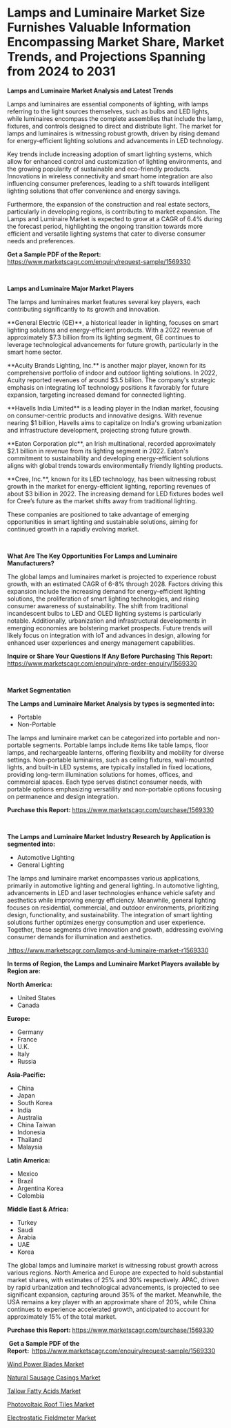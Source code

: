 <p><h1>Lamps and Luminaire Market Size Furnishes Valuable Information Encompassing Market Share, Market Trends, and Projections Spanning from 2024 to 2031</h1></p><p><strong>Lamps and Luminaire Market Analysis and Latest Trends</strong></p>
<p><p>Lamps and luminaires are essential components of lighting, with lamps referring to the light sources themselves, such as bulbs and LED lights, while luminaires encompass the complete assemblies that include the lamp, fixtures, and controls designed to direct and distribute light. The market for lamps and luminaires is witnessing robust growth, driven by rising demand for energy-efficient lighting solutions and advancements in LED technology. </p><p>Key trends include increasing adoption of smart lighting systems, which allow for enhanced control and customization of lighting environments, and the growing popularity of sustainable and eco-friendly products. Innovations in wireless connectivity and smart home integration are also influencing consumer preferences, leading to a shift towards intelligent lighting solutions that offer convenience and energy savings.</p><p>Furthermore, the expansion of the construction and real estate sectors, particularly in developing regions, is contributing to market expansion. The Lamps and Luminaire Market is expected to grow at a CAGR of 6.4% during the forecast period, highlighting the ongoing transition towards more efficient and versatile lighting systems that cater to diverse consumer needs and preferences.</p></p>
<p><strong>Get a Sample PDF of the Report:&nbsp;</strong> <a href="https://www.marketscagr.com/enquiry/request-sample/1569330?utm_campaign=1126&utm_medium=2&utm_source=Github&utm_content=ia&utm_term=19102024&utm_id=lamps-and-luminaire">https://www.marketscagr.com/enquiry/request-sample/1569330</a></p>
<p>&nbsp;</p>
<p><strong>Lamps and Luminaire Major Market Players</strong></p>
<p><p>The lamps and luminaires market features several key players, each contributing significantly to its growth and innovation. </p><p>**General Electric (GE)**, a historical leader in lighting, focuses on smart lighting solutions and energy-efficient products. With a 2022 revenue of approximately $7.3 billion from its lighting segment, GE continues to leverage technological advancements for future growth, particularly in the smart home sector.</p><p>**Acuity Brands Lighting, Inc.** is another major player, known for its comprehensive portfolio of indoor and outdoor lighting solutions. In 2022, Acuity reported revenues of around $3.5 billion. The company's strategic emphasis on integrating IoT technology positions it favorably for future expansion, targeting increased demand for connected lighting.</p><p>**Havells India Limited** is a leading player in the Indian market, focusing on consumer-centric products and innovative designs. With revenue nearing $1 billion, Havells aims to capitalize on India's growing urbanization and infrastructure development, projecting strong future growth.</p><p>**Eaton Corporation plc**, an Irish multinational, recorded approximately $2.1 billion in revenue from its lighting segment in 2022. Eaton's commitment to sustainability and developing energy-efficient solutions aligns with global trends towards environmentally friendly lighting products.</p><p>**Cree, Inc.**, known for its LED technology, has been witnessing robust growth in the market for energy-efficient lighting, reporting revenues of about $3 billion in 2022. The increasing demand for LED fixtures bodes well for Cree’s future as the market shifts away from traditional lighting.</p><p>These companies are positioned to take advantage of emerging opportunities in smart lighting and sustainable solutions, aiming for continued growth in a rapidly evolving market.</p></p>
<p>&nbsp;</p>
<p><strong>What Are The Key Opportunities For Lamps and Luminaire Manufacturers?</strong></p>
<p><p>The global lamps and luminaires market is projected to experience robust growth, with an estimated CAGR of 6-8% through 2028. Factors driving this expansion include the increasing demand for energy-efficient lighting solutions, the proliferation of smart lighting technologies, and rising consumer awareness of sustainability. The shift from traditional incandescent bulbs to LED and OLED lighting systems is particularly notable. Additionally, urbanization and infrastructural developments in emerging economies are bolstering market prospects. Future trends will likely focus on integration with IoT and advances in design, allowing for enhanced user experiences and energy management capabilities.</p></p>
<p><strong>Inquire or Share Your Questions If Any Before Purchasing This Report:</strong> <a href="https://www.marketscagr.com/enquiry/pre-order-enquiry/1569330?utm_campaign=1126&utm_medium=2&utm_source=Github&utm_content=ia&utm_term=19102024&utm_id=lamps-and-luminaire">https://www.marketscagr.com/enquiry/pre-order-enquiry/1569330</a></p>
<p>&nbsp;</p>
<p><strong>Market Segmentation</strong></p>
<p><strong>The Lamps and Luminaire Market Analysis by types is segmented into:</strong></p>
<p><ul><li>Portable</li><li>Non-Portable</li></ul></p>
<p><p>The lamps and luminaire market can be categorized into portable and non-portable segments. Portable lamps include items like table lamps, floor lamps, and rechargeable lanterns, offering flexibility and mobility for diverse settings. Non-portable luminaires, such as ceiling fixtures, wall-mounted lights, and built-in LED systems, are typically installed in fixed locations, providing long-term illumination solutions for homes, offices, and commercial spaces. Each type serves distinct consumer needs, with portable options emphasizing versatility and non-portable options focusing on permanence and design integration.</p></p>
<p><strong>Purchase this Report:&nbsp;</strong><a href="https://www.marketscagr.com/purchase/1569330?utm_campaign=1126&utm_medium=2&utm_source=Github&utm_content=ia&utm_term=19102024&utm_id=lamps-and-luminaire">https://www.marketscagr.com/purchase/1569330</a></p>
<p>&nbsp;</p>
<p><strong>The Lamps and Luminaire Market Industry Research by Application is segmented into:</strong></p>
<p><ul><li>Automotive Lighting</li><li>General Lighting</li></ul></p>
<p><p>The lamps and luminaire market encompasses various applications, primarily in automotive lighting and general lighting. In automotive lighting, advancements in LED and laser technologies enhance vehicle safety and aesthetics while improving energy efficiency. Meanwhile, general lighting focuses on residential, commercial, and outdoor environments, prioritizing design, functionality, and sustainability. The integration of smart lighting solutions further optimizes energy consumption and user experience. Together, these segments drive innovation and growth, addressing evolving consumer demands for illumination and aesthetics.</p></p>
<p><a href="https://www.marketscagr.com/lamps-and-luminaire-market-r1569330?utm_campaign=1126&utm_medium=2&utm_source=Github&utm_content=ia&utm_term=19102024&utm_id=lamps-and-luminaire">&nbsp;https://www.marketscagr.com/lamps-and-luminaire-market-r1569330</a></p>
<p><strong>In terms of Region, the Lamps and Luminaire Market Players available by Region are:</strong></p>
<p>
    <p> <strong> North America: </strong>
        <ul>
            <li>United States</li>
            <li>Canada</li>
        </ul>
        </p> 
    <p> <strong> Europe: </strong>
        <ul>
            <li>Germany</li>
            <li>France</li>
            <li>U.K.</li>
            <li>Italy</li>
            <li>Russia</li>
        </ul>
        </p> 
    <p> <strong> Asia-Pacific: </strong>
        <ul>
            <li>China</li>
            <li>Japan</li>
            <li>South Korea</li>
            <li>India</li>
            <li>Australia</li>
            <li>China Taiwan</li>
            <li>Indonesia</li>
            <li>Thailand</li>
            <li>Malaysia</li>
        </ul>
        </p> 
    <p> <strong> Latin America: </strong>
        <ul>
            <li>Mexico</li>
            <li>Brazil</li>
            <li>Argentina Korea</li>
            <li>Colombia</li>
        </ul>
        </p> 
    <p> <strong> Middle East & Africa: </strong>
        <ul>
            <li>Turkey</li>
            <li>Saudi</li>
            <li>Arabia</li>
            <li>UAE</li>
            <li>Korea</li>
        </ul>
    </p>
    </p>
<p><p>The global lamps and luminaire market is witnessing robust growth across various regions. North America and Europe are expected to hold substantial market shares, with estimates of 25% and 30% respectively. APAC, driven by rapid urbanization and technological advancements, is projected to see significant expansion, capturing around 35% of the market. Meanwhile, the USA remains a key player with an approximate share of 20%, while China continues to experience accelerated growth, anticipated to account for approximately 15% of the total market.</p></p>
<p><strong>Purchase this Report: </strong><a href="https://www.marketscagr.com/purchase/1569330?utm_campaign=1126&utm_medium=2&utm_source=Github&utm_content=ia&utm_term=19102024&utm_id=lamps-and-luminaire">https://www.marketscagr.com/purchase/1569330</a></p>
<p>&nbsp;<strong>Get a Sample PDF of the Report:&nbsp;&nbsp;</strong><a href="https://www.marketscagr.com/enquiry/request-sample/1569330?utm_campaign=1126&utm_medium=2&utm_source=Github&utm_content=ia&utm_term=19102024&utm_id=lamps-and-luminaire">https://www.marketscagr.com/enquiry/request-sample/1569330</a></p>
<p><strong></strong></p>
<p><p><a href="https://www.linkedin.com/pulse/wind-power-blades-market-research-report-exploring-q4ore?utm_campaign=1126&utm_medium=2&utm_source=Github&utm_content=ia&utm_term=19102024&utm_id=lamps-and-luminaire">Wind Power Blades Market</a></p><p><a href="https://www.linkedin.com/pulse/global-natural-sausage-casings-market-exploring-share-trends-bn39e?utm_campaign=1126&utm_medium=2&utm_source=Github&utm_content=ia&utm_term=19102024&utm_id=lamps-and-luminaire">Natural Sausage Casings Market</a></p><p><a href="https://www.linkedin.com/pulse/exploring-tallow-fatty-acids-market-dynamics-global-trends-future-rjc5e?utm_campaign=1126&utm_medium=2&utm_source=Github&utm_content=ia&utm_term=19102024&utm_id=lamps-and-luminaire">Tallow Fatty Acids Market</a></p><p><a href="https://www.linkedin.com/pulse/navigating-photovoltaic-roof-tiles-market-expert-analysis-pkzje?utm_campaign=1126&utm_medium=2&utm_source=Github&utm_content=ia&utm_term=19102024&utm_id=lamps-and-luminaire">Photovoltaic Roof Tiles Market</a></p><p><a href="https://www.linkedin.com/pulse/electrostatic-fieldmeter-market-consolidation-impact-structure-fznxe?utm_campaign=1126&utm_medium=2&utm_source=Github&utm_content=ia&utm_term=19102024&utm_id=lamps-and-luminaire">Electrostatic Fieldmeter Market</a></p></p>